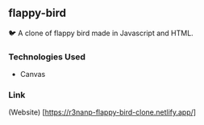 ## flappy-bird
 🐦 A clone of flappy bird made in Javascript and HTML.

### Technologies Used
* Canvas


### Link
(Website) [https://r3nanp-flappy-bird-clone.netlify.app/]
